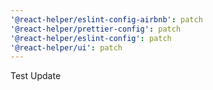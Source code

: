 ```yaml
---
'@react-helper/eslint-config-airbnb': patch
'@react-helper/prettier-config': patch
'@react-helper/eslint-config': patch
'@react-helper/ui': patch
---
```


Test Update
